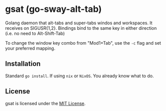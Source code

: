 # gsat (go-sway-alt-tab)

Golang daemon that alt-tabs and super-tabs windos and workspaces. It receives on SIGUSR{1,2}. Bindings bind to the same key in either direction (i.e. no need to Alt-Shift-Tab)

To change the window key combo from "Mod1+Tab", use the `-c` flag and set your preferred mapping.

## Installation

Standard `go install`.
If using `nix` or `NixOS`. You already know what to do.

## License

gsat is licensed under the [MIT License](https://choosealicense.com/licenses/mit/).
